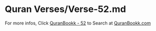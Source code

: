 # Quran Verses/Verse-52.md 

For more infos, Click [QuranBookk - 52](https://www.quranbookk.com/quran/search?q=52) to Search at [QuranBookk.com](http://quranbookk.com/)